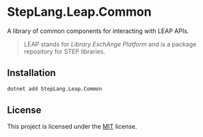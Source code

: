 # StepLang.Leap.Common

A library of common components for interacting with LEAP APIs.

> LEAP stands for _Library ExchAnge Platform_ and is a package repository for
> STEP libraries.

## Installation

```bash
dotnet add StepLang.Leap.Common
```

## License

This project is licensed under the [MIT](https://github.com/ricardoboss/LEAP/blob/main/LICENSE) license.
